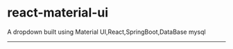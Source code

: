 # react-material-ui
A dropdown built using Material UI,React,SpringBoot,DataBase mysql

-------------------------------------------------------------------
